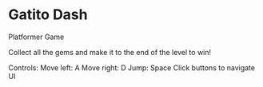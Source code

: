 # Gatito Dash

Platformer Game

Collect all the gems and make it to the end of the level to win!

Controls:
Move left: A
Move right: D
Jump: Space
Click buttons to navigate UI
